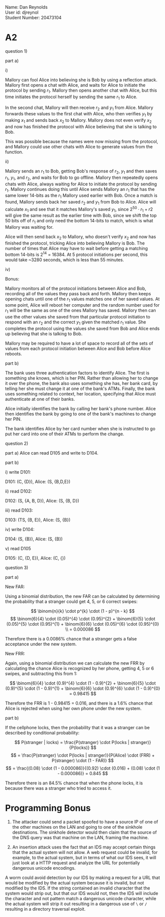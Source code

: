 Name: Dan Reynolds  
User id: djreynol  
Student Number: 20473104

# A2

question 1)

part a)

i)

Mallory can fool Alice into believing she is Bob by using a reflection attack. Mallory first opens a chat with Alice, and waits for Alice to initiate the protocol by sending $r_1$. Mallory then opens another chat with Alice, but this time initiates the protocol herself by sending the same $r_1$ to Alice.

In the second chat, Mallory will then receive $r_2$ and $y_1$ from Alice. Mallory forwards these values to the first chat with Alice, who then verifies $y_1$ by making $x_1$ and sends back $x_2$ to Mallory. Mallory does not even verify $x_2$ and now has finished the protocol with Alice believing that she is talking to Bob.

This was possible because the names were now missing from the protocol, and Mallory could use other chats with Alice to generate values from the function.

ii)

Mallory sends an $r_1$ to Bob, getting Bob's response of $r_2$, $y_1$ and then saves $r_1$, $y_1$, and $r_2$, and waits for Bob to go offline. Mallory then repeatedly opens chats with Alice, always waiting for Alice to initiate the protocol by sending $r_1$. Mallory continues doing this until Alice sends Mallory an $r_1$ that has the same lower 14-bits as the $r_1$ Mallory used earlier with Bob. Once a match is found, Mallory sends back her saved $r_2$ and $y_1$ from Bob to Alice. Alice will calculate $x_1$ and see that it matches Mallory's saved $y_1$, since $2^{50} \cdot r_1 + r2$ will give the same result as the earlier time with Bob, since we shift the top 50 bits off of $r_1$ and only need the bottom 14-bits to match, which is what Mallory was waiting for.

Alice will then send back $x_2$ to Mallory, who doesn't verify $x_2$ and now has finished the protocol, tricking Alice into believing Mallory is Bob. The number of times that Alice may have to wait before getting a matching bottom 14-bits is $2^{14}$ = 16384. At 5 protocol initiations per second, this would take ~3280 seconds, which is less than 55 minutes.

iv)

Bonus:

Mallory monitors all of the protocol initiations between Alice and Bob, recording all of the values they pass back and forth. Mallory then keeps opening chats until one of the $r_1$ values matches one of her saved values. At some point, Alice will reboot her computer and the random number used for $r_1$ will be the same as one of the ones Mallory has saved. Mallory then can use the other values she saved from that particular protocol initiation to respond with an $r_2$ and the correct $y_1$ given the matched $r_1$ value. She completes the protocol using the values she saved from Bob and Alice ends up believing that she is talking to Bob.

Mallory may be required to have a lot of space to record all of the sets of values from each protocol initiation between Alice and Bob before Alice reboots.

part b)

The bank uses three authentication factors to identify Alice. The first is something she knows,
which is her PIN. Rather than allowing her to change it over the phone, the bank also uses something
she has, her bank card, by telling her she must change it at one of the bank's ATMs. Finally, the bank
uses something related to context, her location, specifying that Alice must authenticate at one of their
banks.

Alice initially identifies the bank by calling her bank's phone number. Alice then identifies the bank
by going to one of the bank's machines to change her PIN.

The bank identifies Alice by her card number when she is instructed to go put her card into one of their ATMs
to perform the change.

question 2)

part a) Alice can read D105 and write to D104.

part b)

i) write D101:

D101: (C, {D}), Alice: (S, {B,D,E})

ii) read D102:

D102: (S, {A, B, D}), Alice: (S, {B, D})

iii) read D103:

D103: (TS, {B, E}), Alice: (S, {B})

iv) write D104:

D104: (S, {B}), Alice: (S, {B})

v) read D105

D105: (C, {D, E}), Alice: (C, {})

question 3)

part a)

New FAR:

Using a binomial distribution, the new FAR can be calculated by determining the probability that a stranger could get 4, 5, or 6 correct swipes:

$$
\binom{n}{k} \cdot p^{k} \cdot (1 - p)^{n - k}
$$
$$
\binom{6}{4} \cdot (0.05)^{4} \cdot (0.95)^{2} + \binom{6}{5} \cdot (0.05)^{5} \cdot (0.95)^{1} + \binom{6}{6} \cdot (0.05)^{6} \cdot (0.95)^{0} \\
= 0.000086
$$

Therefore there is a 0.0086% chance that a stranger gets a false acceptance under the new system.

New FRR:

Again, using a binomial distribution we can calculate the new FRR by calculating the chance Alice is recognized by her phone, getting 4, 5 or 6 swipes, and subtracting this from 1:

$$
\binom{6}{4} \cdot (0.9)^{4} \cdot (1 - 0.9)^{2} + \binom{6}{5} \cdot (0.9)^{5} \cdot (1 - 0.9)^{1} + \binom{6}{6} \cdot (0.9)^{6} \cdot (1 - 0.9)^{0}
= 0.98415
$$

Therefore the FRR is 1 - 0.98415 = 0.016, and there is a 1.6% chance that Alice is rejected when using her own phone under the new system.

part b)

If the cellphone locks, then the probability that it was a stranger can be described by conditional probability:

$$
P(stranger | locks)
= \frac{P(stranger) \cdot P(locks | stranger)}{P(locks)}
$$
$$
= \frac{P(stranger) \cdot P(locks | stranger)}{P(Alice) \cdot (FRR) + P(stranger) \cdot (1 - FAR)}
$$
$$
= \frac{(0.08) \cdot (1 - 0.000086)}{(0.92) \cdot (0.016) + (0.08) \cdot (1 - 0.000086)}
= 0.845
$$

Therefore there is an 84.5% chance that when the phone locks, it is because there was a stranger who tried to access it.

# Programming Bonus

1. The attacker could send a packet spoofed to have a source IP of one of the other machines on the LAN and going to one of the sinkhole destinations. The sinkhole detector would then claim that the source of the DNS query was that machine on the LAN, framing the machine.

2. An insertion attack uses the fact that an IDS may accept certain things that the actual system will not allow. A web request could be invalid, for example, to the actual system, but in terms of what our IDS sees, it will just look at a HTTP request and analyze the URL for potentially dangerous unicode encodings.

A worm could avoid detection by our IDS by making a request for a URL that would be modified by the actual system because it is invalid, but not modified by the IDS. If the string contained an invalid character that the system would strip out, but that our IDS would not, then the IDS will include the character and not pattern match a dangerous unicode character, while the actual system will strip it out resulting in a dangerous use of `\` or `/` resulting in a directory traversal exploit.
